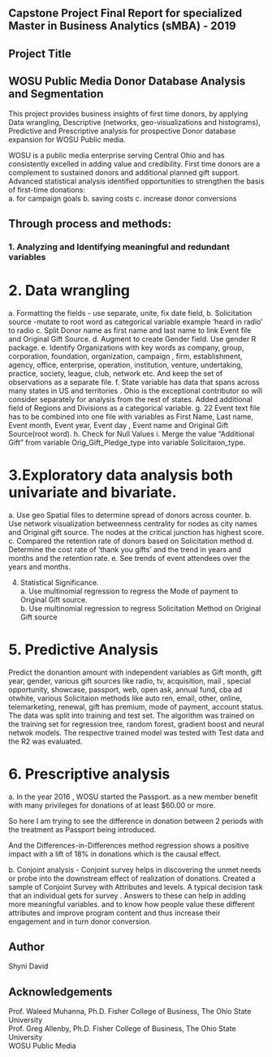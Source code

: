 ## Capstone Project Final Report for specialized Master in Business Analytics (sMBA) - 2019
## Project Title
## WOSU Public Media Donor Database Analysis and Segmentation
 
This project provides business insights of first time donors, by applying Data wrangling, Descriptive (networks, geo-visualizations and histograms), Predictive and Prescriptive analysis for prospective Donor database expansion for WOSU Public media. 

WOSU is a public media enterprise serving Central Ohio and has consistently excelled in adding value and credibility. First time donors are a complement to sustained donors and additional planned gift support. Advanced statistical analysis identified opportunities to strengthen the basis of first-time donations:  
   a. for campaign goals 
 	 b. saving costs 
 	 c. increase donor conversions
  


## Through process and methods:

### 1.	Analyzing and Identifying meaningful and redundant variables

# 2.	Data wrangling   
a. Formatting the fields - use separate, unite, fix date field, 
b. Solicitation source -mutate to root word as categorical variable example ‘heard in radio’  to radio
c. Split Donor name as first name and last name  to link Event file and Original Gift Source.
d. Augment to create Gender field. Use gender R package.
e. Identify Organizations with key words as company, group, corporation, foundation, organization, campaign , firm, establishment, agency, office, enterprise, operation, institution, venture, undertaking, practice, society, league, club, network etc. And keep the set of observations as a separate file.
f. State variable has data that spans across many states in US and territories . Ohio is the exceptional contributor so  will consider separately for analysis from the rest of states.  Added additional field of Regions and Divisions as a categorical variable.
g. 22 Event text file has to be combined into one file with variables as First Name, Last name, Event month, Event year, Event day , Event name and Original Gift Source(root word).
h. Check for Null Values 
i. Merge the value “Additional Gift” from variable Orig_Gift_Pledge_type into variable Solicitaion_type.


# 3.Exploratory data analysis both  univariate and bivariate.  
a. Use geo Spatial files to determine spread  of donors  across counter.
b. Use network visualization  betweenness centrality for nodes as city names and Original gift source. The nodes at the critical junction has highest score.
c. Compared the retention rate of donors based on Solicitation method
d. Determine the cost rate of ‘thank you gifts’ and the trend in years and months and the retention rate.
e. See trends of event attendees over the years and months.


4.	Statistical Significance.     
a. Use multinomial regression to regress the Mode of payment to Original Gift source.    
b. Use multinomial regression to regress Solicitation Method on Original Gift source


# 5.	 Predictive Analysis   
Predict the donantion amount with independent variables as Gift month, gift year, gender, various gift sources like radio, tv, acquisition, mail , special opportunity, showcase, passport, web, open ask, annual fund, cba ad otwhite, various Solicitaion methods like auto ren, email, other, online, telemarketing, renewal, gift has premium, mode of payment, account status.
The data was split into training and test set.
The algorithm was trained on the training set for regression tree, random forest, gradient boost and neural netwok models.
The respective trained model was tested with Test data and the R2 was evaluated. 



# 6.	Prescriptive analysis
a.	In the year 2016 , WOSU started the Passport.  as a new member benefit with many privileges for donations of at least $60.00 or more.

So here I am trying to see the difference in donation  between 2 periods with the treatment as Passport  being introduced.

And the Differences-in-Differences method regression shows a positive impact with a lift of 18% in donations which is the causal effect.

b.	Conjoint analysis - 
Conjoint survey helps in discovering the unmet needs or probe into the downstream  effect of  realization of donations.
Created  a sample of Conjoint Survey with Attributes and levels. A typical decision task that an individual gets for survey . Answers to these  can help in adding more meaningful variables. and 
 to know how people value these different attributes  and improve program content and thus increase  their engagement  and in turn donor conversion.
 
  
##  Author
   Shyni David  
  
  
##  Acknowledgements
  Prof.  Waleed Muhanna, Ph.D. Fisher College of Business, The Ohio State University  
  Prof. Greg Allenby, Ph.D. Fisher College of Business, The Ohio State University  
  WOSU Public Media 
